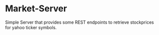 # Market-Server
Simple Server that provides some REST endpoints to retrieve stockprices for yahoo ticker symbols.
